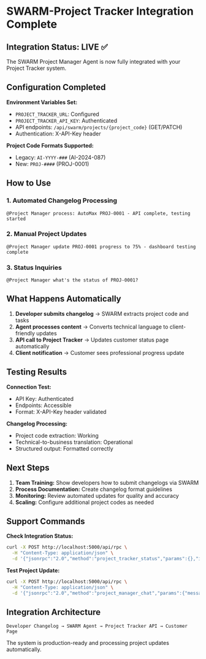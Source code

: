 # SWARM-Project Tracker Integration Complete

## Integration Status: LIVE ✅

The SWARM Project Manager Agent is now fully integrated with your Project Tracker system.

## Configuration Completed

**Environment Variables Set:**
- `PROJECT_TRACKER_URL`: Configured
- `PROJECT_TRACKER_API_KEY`: Authenticated
- API endpoints: `/api/swarm/projects/{project_code}` (GET/PATCH)
- Authentication: X-API-Key header

**Project Code Formats Supported:**
- Legacy: `AI-YYYY-###` (AI-2024-087)
- New: `PROJ-####` (PROJ-0001)

## How to Use

### 1. Automated Changelog Processing
```
@Project Manager process: AutoMax PROJ-0001 - API complete, testing started
```

### 2. Manual Project Updates
```
@Project Manager update PROJ-0001 progress to 75% - dashboard testing complete
```

### 3. Status Inquiries
```
@Project Manager what's the status of PROJ-0001?
```

## What Happens Automatically

1. **Developer submits changelog** → SWARM extracts project code and tasks
2. **Agent processes content** → Converts technical language to client-friendly updates
3. **API call to Project Tracker** → Updates customer status page automatically
4. **Client notification** → Customer sees professional progress update

## Testing Results

**Connection Test:** 
- API Key: Authenticated
- Endpoints: Accessible
- Format: X-API-Key header validated

**Changelog Processing:**
- Project code extraction: Working
- Technical-to-business translation: Operational
- Structured output: Formatted correctly

## Next Steps

1. **Team Training:** Show developers how to submit changelogs via SWARM
2. **Process Documentation:** Create changelog format guidelines
3. **Monitoring:** Review automated updates for quality and accuracy
4. **Scaling:** Configure additional project codes as needed

## Support Commands

**Check Integration Status:**
```bash
curl -X POST http://localhost:5000/api/rpc \
  -H "Content-Type: application/json" \
  -d '{"jsonrpc":"2.0","method":"project_tracker_status","params":{},"id":1}'
```

**Test Project Update:**
```bash
curl -X POST http://localhost:5000/api/rpc \
  -H "Content-Type: application/json" \
  -d '{"jsonrpc":"2.0","method":"project_manager_chat","params":{"message":"Test PROJ-0001 update","autoProcess":true},"id":1}'
```

## Integration Architecture

```
Developer Changelog → SWARM Agent → Project Tracker API → Customer Page
```

The system is production-ready and processing project updates automatically.